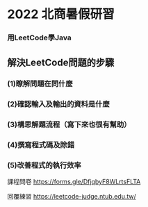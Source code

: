 # 2022 北商暑假研習
### 用LeetCode學Java

## 解決LeetCode問題的步驟
### (1)瞭解問題在問什麼
### (2)確認輸入及輸出的資料是什麼
### (3)構思解題流程（寫下來也很有幫助）
### (4)撰寫程式碼及除錯
### (5)改善程式的執行效率

課程問卷 https://forms.gle/DfjqbyF8WLrtsFLTA

回覆練習 https://leetcode-judge.ntub.edu.tw/
